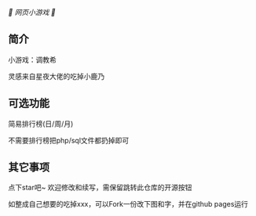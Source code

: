

_🦌 网页小游戏 🥛_

</div>


## 简介

小游戏：调教希

灵感来自星夜大佬的吃掉小鹿乃

## 可选功能

简易排行榜(日/周/月)

不需要排行榜把php/sql文件都扔掉即可

## 其它事项

点下star吧~ 欢迎修改和续写，需保留跳转此仓库的开源按钮

如整成自己想要的吃掉xxx，可以Fork一份改下图和字，并在github pages运行

